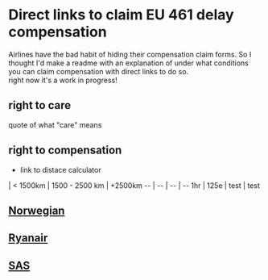 # Direct links to claim EU 461 delay compensation

Airlines have the bad habit of hiding their compensation claim forms. So I thought I'd make a readme with an explanation of under what conditions you can claim compensation with direct links to do so. 
<br>
right now it's a work in progress!

## right to care 
quote of what "care" means

## right to compensation

- link to distace calculator 

| < 1500km | 1500 - 2500 km | +2500km
-- | -- | -- | --
1hr | 125e | test | test

## [Norwegian](https://www.norwegian.com/en/ipr/refund#/expenseclaim?rcategory=DELAY)

## [Ryanair](https://eu261expenseclaim.ryanair.com)

## [SAS](https://www.care.flysas.com/selfservice/feedbackform/Sections/EU261Steps)


